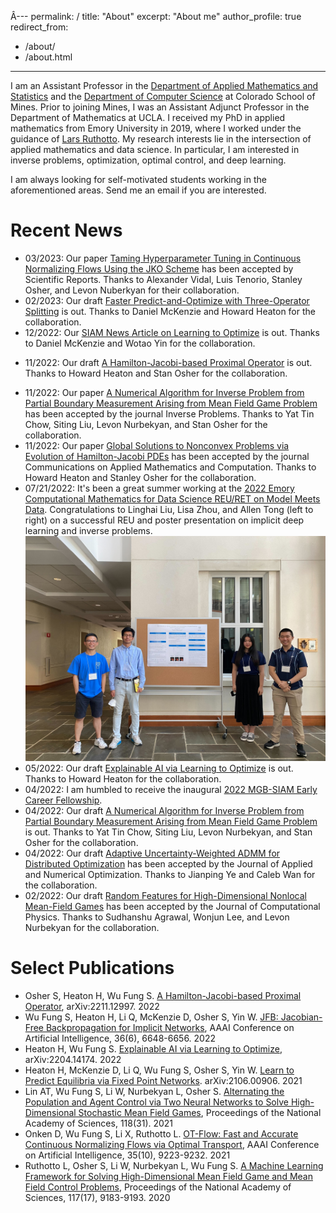 Â---
permalink: /
title: "About"
excerpt: "About me"
author_profile: true
redirect_from:
  - /about/
  - /about.html
---

I am an Assistant Professor in the [Department of Applied Mathematics and Statistics](https://ams.mines.edu/) and the [Department of Computer Science](https://cs.mines.edu/) at Colorado School of Mines. Prior to joining Mines, I was an Assistant Adjunct Professor in the Department of Mathematics at UCLA. I received my PhD  in applied mathematics from Emory University in 2019, where I worked under the guidance of [Lars Ruthotto](http://math.emory.edu/~lruthot/). My research interests lie in the intersection of applied mathematics and data science. In particular, I am interested in inverse problems, optimization, optimal control, and deep learning.

I am always looking for self-motivated students working in the aforementioned areas. Send me an email if you are interested.

<!-- Upcoming Talks
======
* 12/06/2021 [Center for Wave Phenomena Seminar, Colorado School of Mines](https://cwp.mines.edu/seminar/)
* 12/10/2021 Center for Research in Signals and Networks, Colorado School of Mines -->

Recent News
======
* 03/2023: Our paper [Taming Hyperparameter Tuning in Continuous Normalizing Flows Using the JKO Scheme](https://arxiv.org/abs/2211.16757) has been accepted by Scientific Reports. Thanks to Alexander Vidal, Luis Tenorio, Stanley Osher, and Levon Nuberkyan for their collaboration.
* 02/2023: Our draft [Faster Predict-and-Optimize
with Three-Operator Splitting](https://arxiv.org/abs/2301.13395) is out. Thanks to Daniel McKenzie and Howard Heaton for the collaboration.
* 12/2022: Our [SIAM News Article on Learning to Optimize](https://sinews.siam.org/Details-Page/learning-to-optimize-where-deep-learning-meets-optimization-and-inverse-problems) is out. Thanks to Daniel McKenzie and Wotao Yin for the collaboration.
<!-- * 11/2022: Our draft [Taming Hyperparameter Tuning in Continuous Normalizing Flows Using the JKO Scheme](https://arxiv.org/abs/2211.16757) is out. Thanks to Alexander Vidal, Luis Tenorio, Stanley Osher, and Levon Nuberkyan for their collaboration. -->
* 11/2022: Our draft [A Hamilton-Jacobi-based Proximal Operator](https://arxiv.org/abs/2211.12997) is out. Thanks to Howard Heaton and Stan Osher for the collaboration.
<!-- Below is a video of our work -->
<!-- <iframe width="530" height="315" src="https://www.youtube.com/embed/1_H2dXZsgHI" title="YouTube video player" frameborder="0" allow="accelerometer; autoplay; clipboard-write; encrypted-media; gyroscope; picture-in-picture" allowfullscreen></iframe> -->
* 11/2022: Our paper [A Numerical Algorithm for Inverse Problem from Partial Boundary Measurement Arising from Mean Field Game Problem](https://arxiv.org/abs/2204.04851) has been accepted by the journal Inverse Problems. Thanks to Yat Tin Chow, Siting Liu, Levon Nurbekyan, and Stan Osher for the collaboration.
* 11/2022: Our paper [Global Solutions to Nonconvex Problems via Evolution of Hamilton-Jacobi PDEs](https://arxiv.org/abs/2202.11014) has been accepted by the journal Communications on Applied Mathematics and Computation. Thanks to Howard Heaton and Stanley Osher for the collaboration.
* 07/21/2022: It's been a great summer working at the [2022 Emory Computational Mathematics for Data Science REU/RET on Model Meets Data](http://www.math.emory.edu/site/cmds-reuret/summer2022/). Congratulations to Linghai Liu, Lisa Zhou, and Allen Tong (left to right) on a successful REU and poster presentation on implicit deep learning and inverse problems.
![](team_jfb_poster.jpg)
* 05/2022: Our draft [Explainable AI via Learning to Optimize](https://arxiv.org/abs/2204.14174) is out. Thanks to Howard Heaton for the collaboration.
* 04/2022: I am humbled to receive the inaugural [2022 MGB-SIAM Early Career Fellowship](https://sinews.siam.org/Details-Page/siam-announces-the-2022-class-of-mgb-siam-early-career-fellows).
* 04/2022: Our draft [A Numerical Algorithm for Inverse Problem from Partial Boundary Measurement Arising from Mean Field Game Problem](https://arxiv.org/abs/2204.04851) is out. Thanks to Yat Tin Chow, Siting Liu, Levon Nurbekyan, and Stan Osher for the collaboration.
* 04/2022: Our draft [Adaptive Uncertainty-Weighted ADMM for Distributed Optimization](https://arxiv.org/abs/2109.01089) has been accepted by the Journal of Applied and Numerical Optimization. Thanks to Jianping Ye and Caleb Wan for the collaboration.
* 02/2022: Our draft [Random Features for High-Dimensional Nonlocal Mean-Field Games](https://arxiv.org/abs/2202.12529) has been accepted by the Journal of Computational Physics. Thanks to Sudhanshu Agrawal, Wonjun Lee, and Levon Nurbekyan for the collaboration.
<!-- * 02/2022: Our draft [Global Solutions to Nonconvex Problems by Evolution of Hamilton-Jacobi PDEs](https://arxiv.org/abs/2202.11014) is out. Thanks to Howard Heaton and Stan Osher for the collaboration. -->
<!-- * 02/2022: Our draft on [A Neural Network Approach for Real-Time High-Dimensional Optimal Control](https://arxiv.org/abs/2104.03270) has been accepted by IEEE Transactions on Control Systems Technology. Thanks to Derek Onken, Levon Nurbekyan, Xingjian Li, Lars Ruthotto, and Stan Osher for the collaboration. -->
<!-- * 12/2021: Our draft [JFB: Jacobian-Free Backpropagation for Implicit Networks](https://arxiv.org/abs/2103.12803) has been accepted by the 36th AAAI Conference on Artificial Intelligence. Thanks to Howard Heaton, Qiuwei Li, Daniel McKenzie, Stan Osher, and Wotao Yin for the collaboration. -->
<!-- Here is a video preview -->
<!-- <iframe src="https://player.vimeo.com/video/669820980?h=9ca3363edb" width="550" height="360" frameborder="0" allow="autoplay; fullscreen; picture-in-picture" allowfullscreen></iframe> -->
<!-- <p><a href="https://vimeo.com/669820980">2022-AAAI-JFB-Trailer</a> from <a href="https://vimeo.com/typal">Typal LLC</a> on <a href="https://vimeo.com">Vimeo</a>.</p> -->
<!-- * 12/2021: I will be participating in the [High Dimensional Hamilton-Jacobi PDEs Reunion Program](http://www.ipam.ucla.edu/programs/long-programs/high-dimensional-hamilton-jacobi-pdes/?tab=activities) at IPAM from Jan 5 - 21. -->
<!-- * 12/2021: Our draft [Wasserstein-based Projections with Applications to Inverse Problems](https://arxiv.org/abs/2008.02200#:~:text=Under%20standard%20assumptions%2C%20we%20prove,but%20now%20with%20theoretical%20guarantees.) has been accepted by the SIAM Journal on Mathematics of Data Science. Thanks to Howard Heaton, Alex Lin, Stan Osher, and Wotao Yin for the collaboration. -->

Select Publications
======
* Osher S, Heaton H, Wu Fung S. [A Hamilton-Jacobi-based Proximal Operator](https://arxiv.org/abs/2211.12997), arXiv:2211.12997. 2022
* Wu Fung S, Heaton H, Li Q, McKenzie D, Osher S, Yin W. [JFB: Jacobian-Free Backpropagation for Implicit Networks](https://arxiv.org/abs/2103.12803), AAAI Conference on Artificial Intelligence, 36(6), 6648-6656. 2022
* Heaton H, Wu Fung S. [Explainable AI via Learning to Optimize](https://arxiv.org/abs/2204.14174), arXiv:2204.14174. 2022
* Heaton H, McKenzie D, Li Q, Wu Fung S, Osher S, Yin W. [Learn to Predict Equilibria via Fixed Point Networks](https://arxiv.org/abs/2106.00906). arXiv:2106.00906. 2021
* Lin AT, Wu Fung S, Li W, Nurbekyan L, Osher S. [Alternating the Population and Agent Control via Two Neural Networks to Solve High-Dimensional Stochastic Mean Field Games](https://www.pnas.org/content/118/31/e2024713118), Proceedings of the National Academy of Sciences, 118(31). 2021
* Onken D, Wu Fung S, Li X, Ruthotto L. [OT-Flow: Fast and Accurate Continuous Normalizing Flows via Optimal Transport](https://ojs.aaai.org/index.php/AAAI/article/view/17113), AAAI Conference on Artificial Intelligence, 35(10), 9223-9232. 2021
* Ruthotto L, Osher S, Li W, Nurbekyan L, Wu Fung S. [A Machine Learning Framework for Solving High-Dimensional Mean Field Game and Mean Field Control Problems](https://www.pnas.org/content/117/17/9183), Proceedings of the National Academy of Sciences, 117(17), 9183-9193. 2020

<!-- Team
======
* Alexander Vidal, 4th year AMS PhD student
* Michael Ivanitsky, 2nd year AMS PhD student
* Soraya Terrab, 3rd year AMS PhD student
* Manuel Alejandro Jaimes Caballero, 3rd year Geophysics PhD student -->

<!-- Upcoming Talks
======
* 12/06/2021 [Center for Wave Phenomena Seminar, Colorado School of Mines](https://cwp.mines.edu/seminar/)
* 12/10/2021 Center for Research in Signals and Networks, Colorado School of Mines -->
<!-- * 10/08/2021 [AMS Research Open House](https://ams.mines.edu/colloquia/), Colorado School of Mines -->
<!-- * 10/12/2021 [Statistics, Optimization and Machine Learning Seminar](https://sites.google.com/colorado.edu/statoptml/), University of Colorado, Boulder. -->
<!-- * 10/20/2021 [PDE and Applied Math Seminar](https://mathdept.ucr.edu/events/weekly-seminars), University of California, Riverside -->
<!-- * 10/23/2021 [AMS Fall Western Sectional Meeting](https://www.ams.org/meetings/sectional/2283_progfull.html). -->
